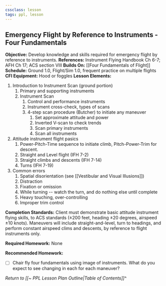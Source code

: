 ```yaml
---
cssclass: lesson
tags: ppl, lesson
---
```

## Emergency Flight by Reference to Instruments - Four Fundamentals

**Objective:** Develop knowledge and skills required for emergency flight by reference to instruments.
**References:** Instrument Flying Handbook Ch 6-7; AFH Ch 17; ACS section VIII
**Builds On:** [[Four Fundamentals of Flight]]
**Schedule:** Ground 1.0, Flight/Sim 1.0, frequent practice on multiple flights
**CFI Equipment:** Hood or foggles
**Lesson Elements:**
1. Introduction to Instrument Scan (ground portion)
	1. Primary and supporting instruments
	2. Instrument Scan
		1. Control and performance instruments
		2. Instrument cross-check, types of scans
		3. 4-step scan procedure (Butcher) to initiate any maneuver
			1. Set approximate attitude and power
			2. Inverted V-scan to check trends
			3. Scan primary instruments
			4. Scan all instruments
2. Attitude instrument flight pasics
	1. Power-Pitch-Time sequence to initiate climb, Pitch-Power-Trim for descent.
	2. Straight and Level flight (IFH 7-2)
	3. Straight climbs and descents (IFH 7-14)
	4. Turns (IFH 7-19)
3. Common errors
	1. Spatial disorientation (see [[Vestibular and Visual Illusions]])
	2. Distraction
	3. Fixation or omission
	4. While turning -- watch the turn, and do nothing else until complete
	5. Heavy touching, over-controlling
	6. Improper trim control

**Completion Standards:** Client must demonstrate basic attitude instrument flying skills, to ACS standards (&plusmn;200 feet, heading &plusmn;20 degrees, airspeed &plusmn;10 knots). Maneuvers will include straight-and-level, turn to headings, and perform constant airspeed clims and descents, by reference to flight instruments only.

**Required Homework:** None

**Recommended Homework:** 
- [ ] Chair fly four fundamentals using image of instruments. What do you expect to see changing in each for each maneuver? 

*Return to [[~ PPL Lesson Plan Outline|Table of Contents]]^*